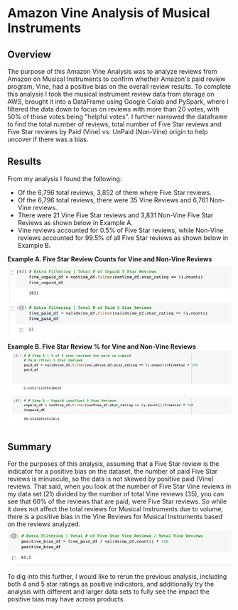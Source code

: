 # Amazon Vine Analysis of Musical Instruments

## Overview 
The purpose of this Amazon Vine Analysis was to analyze reviews from Amazon on Musical Instruments to confirm whether Amazon's paid review program, Vine, had a positive bias on the overall review results. To complete this analysis I took the musical instrument review data from storage on AWS, brought it into a DataFrame using Google Colab and PySpark, where I filtered the data down to focus on reviews with more than 20 votes, with 50% of those votes being "helpful votes". I further narrowed the dataframe to find the total number of reviews, total number of Five Star reviews and Five Star reviews by Paid (Vine) vs. UnPaid (Non-Vine) origin to help uncover if there was a bias. 

## Results
From my analysis I found the following: 
<ul>
<li>Of the 6,796 total reviews, 3,852 of them where Five Star reviews.</li>
<li>Of the 6,796 total reviews, there were 35 Vine Reviews and 6,761 Non-Vine reviews. </li>
<li>There were 21 Vine Five Star reviews and 3,831 Non-Vine Five Star Reviews as shown below in Example A.</li>
<li>Vine reviews accounted for 0.5% of Five Star reviews, while Non-Vine reviews accounted for 99.5% of all Five Star reviews as shown below in Example B.</li>
</ul>

<strong>Example A. Five Star Review Counts for Vine and Non-Vine Reviews</strong>
![Example A. Total Vine & Non Vine Reviews](https://github.com/jmmadson/Amazon_Vine_Analysis/blob/main/Images/Paid_vs_Unpaid%20Count.png?raw=true)
<br> 

<strong>Example B. Five Star Review % for Vine and Non-Vine Reviews</strong>
![Example B. Vine & Non Vine Review %](https://github.com/jmmadson/Amazon_Vine_Analysis/blob/main/Images/Paid_Vs_UnPaid.png?raw=true)
<br>
## Summary

For the purposes of this analysis, assuming that a Five Star review is the indicator for a positive bias on the dataset, the number of paid Five Star reviews is minuscule, so the data is not skewed by positive paid (Vine) reviews. That said, when you look at the number of Five Star Vine reviews in my data set (21) divided by the number of total Vine reviews (35), you can see that 60% of the reviews that are paid, were Five Star reviews. So while it does not affect the total reviews for Musical Instruments due to volume, there is a positive bias in the Vine Reviews for Musical Instruments based on the reviews analyzed. 
![Vine Review %](https://github.com/jmmadson/Amazon_Vine_Analysis/blob/main/Images/Positive_Bias.png?raw=true)

To dig into this further, I would like to rerun the previous analysis, including both 4 and 5 star ratings as positive indicators, and additionally try the analysis with different and larger data sets to fully see the impact the positive bias may have across products.

